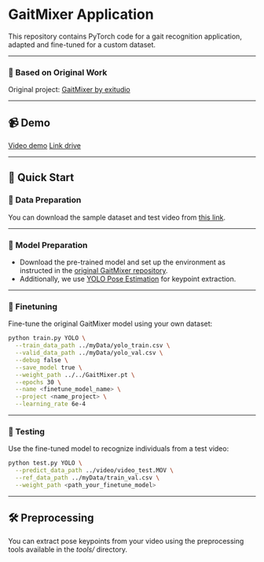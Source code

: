 # GaitMixer Application

This repository contains PyTorch code for a gait recognition application, adapted and fine-tuned for a custom dataset.

---

### 🔗 Based on Original Work
Original project: [GaitMixer by exitudio](https://github.com/exitudio/GaitMixer)  

---

## 📹 Demo
[Video demo](assets/output.mp4)
[Link drive](https://drive.google.com/file/d/1uBd1E5GCx2SZNYgan_uLRwCkLcpXcYz6/view?usp=drive_link)

---

## 🚀 Quick Start

### 📁 Data Preparation
You can download the sample dataset and test video from [this link](https://drive.google.com/drive/folders/1ksTNaDQcywfT-sLc5N7luXUwR3l-L_Gq?usp=sharing).

---

### 🧠 Model Preparation
- Download the pre-trained model and set up the environment as instructed in the [original GaitMixer repository](https://github.com/exitudio/GaitMixer).
- Additionally, we use [YOLO Pose Estimation](https://docs.ultralytics.com/tasks/pose/) for keypoint extraction.

---

### 🔧 Finetuning

Fine-tune the original GaitMixer model using your own dataset:

```bash
python train.py YOLO \
  --train_data_path ../myData/yolo_train.csv \
  --valid_data_path ../myData/yolo_val.csv \
  --debug false \
  --save_model true \
  --weight_path ../../GaitMixer.pt \
  --epochs 30 \
  --name <finetune_model_name> \
  --project <name_project> \
  --learning_rate 6e-4
```
---
### 🧪 Testing
Use the fine-tuned model to recognize individuals from a test video:
```bash
python test.py YOLO \
  --predict_data_path ../video/video_test.MOV \
  --ref_data_path ../myData/train_val.csv \
  --weight_path <path_your_finetune_model>
```
---
## 🛠️ Preprocessing
You can extract pose keypoints from your video using the preprocessing tools available in the *tools/* directory.

